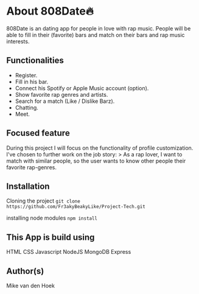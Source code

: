 # About 808Date🔥
808Date is an dating app for people in love with rap music. People will be able to fill in their (favorite) bars and match on their bars and rap music interests.

## Functionalities
* Register.
* Fill in his bar.
* Connect his Spotify or Apple Music account (option).
* Show favorite rap genres and artists.
* Search for a match (Like / Dislike Barz).
* Chatting.
* Meet.

## Focused feature
During this project I will focus on the functionality of profile customization. I've chosen to further work on the job story: > As a rap lover, I want to match with similar people, so the user wants to know other people their favorite rap-genres.

## Installation
Cloning the project `git clone https://github.com/Fr3akyBeakyLike/Project-Tech.git`

installing node modules `npm install`

## This App is build using
HTML
CSS
Javascript
NodeJS
MongoDB
Express

## Author(s)
Mike van den Hoek
